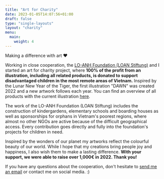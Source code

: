 ```yaml
---
title: "Art for Charity"
date: 2023-01-05T14:07:56+01:00
draft: false
type: "single-layouts"
layout: "charity"
menu:
  main:
    weight: 4
---
```



Making a difference with art ❤️


Working in close cooperation, the [LO-ANH Foundation (LOAN Stiftung)](https://loan-stiftung.de/?lang=en) and I started an art for charity project, where **100% of the profit from an illustration, including all related products, is donated to support disadvantaged children in the most remote areas of Vietnam.** Inspired by the Lunar New Year of the Tiger, the first illustration "DAWN" was created 2022 and a new artwork follows each year. You can find an overview of all products with the current illustration [here](https://shop.seraphine-arts.com/en/collections/reflection).

The work of the LO-ANH Foundation (LOAN Stiftung) includes the construction of kindergardens, elementary schools and boarding houses as well as sponsorships for orphans in Vietnam's poorest regions, where almost no other NGOs are active because of the difficult geographical access. Every contribution goes directly and fully into the foundation's projects for children in need.

Inspired by the wonders of our planet my artworks reflect the colourful beauty of our world. While I hope that my creations bring people joy and happiness, I also wish them to make a lasting difference. **With your support, we were able to raise over 1,000€ in 2022. Thank you!**

If you have any questions about the cooperation, don't hesitate to [send me an email](mailto:seraphinearts@gmail.com) or contact me on social media. :)
